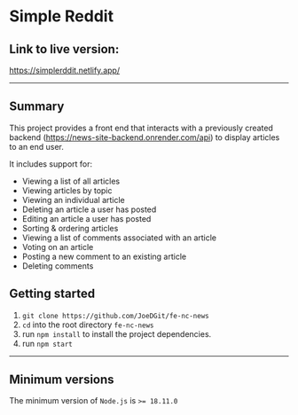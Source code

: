 # Simple Reddit

## Link to live version:

https://simplerddit.netlify.app/

---

## Summary

This project provides a front end that interacts with a previously created backend (https://news-site-backend.onrender.com/api) to display articles to an end user.

It includes support for:

- Viewing a list of all articles
- Viewing articles by topic
- Viewing an individual article
- Deleting an article a user has posted
- Editing an article a user has posted
- Sorting & ordering articles
- Viewing a list of comments associated with an article
- Voting on an article
- Posting a new comment to an existing article
- Deleting comments

## Getting started

1. `git clone https://github.com/JoeDGit/fe-nc-news`
2. `cd` into the root directory `fe-nc-news`
3. run `npm install` to install the project dependencies.
4. run `npm start`

---

## Minimum versions

The minimum version of `Node.js` is `>= 18.11.0`
